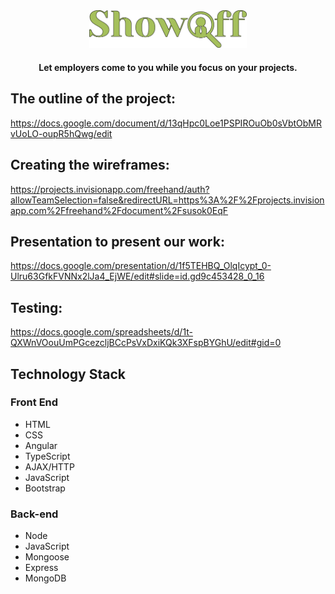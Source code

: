 <div align="center">
    <img width="50%" src="angular-src/src/assets/img/website/showoff-logo.png" alt="showOff logo">
</div>

<h4 align="center">Let employers come to you while you focus on your projects.</h4>

## The outline of the project:
https://docs.google.com/document/d/13qHpc0Loe1PSPIROuOb0sVbtObMRvUoLO-oupR5hQwg/edit

## Creating the wireframes: 
https://projects.invisionapp.com/freehand/auth?allowTeamSelection=false&redirectURL=https%3A%2F%2Fprojects.invisionapp.com%2Ffreehand%2Fdocument%2Fsusok0EqF

## Presentation to present our work: 
https://docs.google.com/presentation/d/1f5TEHBQ_OlqIcypt_0-Ulru63GfkFVNNx2lJa4_EjWE/edit#slide=id.gd9c453428_0_16

## Testing:
https://docs.google.com/spreadsheets/d/1t-QXWnVOouUmPGcezcljBCcPsVxDxiKQk3XFspBYGhU/edit#gid=0

## Technology Stack

### Front End
- HTML
- CSS
- Angular
- TypeScript
- AJAX/HTTP
- JavaScript
- Bootstrap

### Back-end
- Node
- JavaScript
- Mongoose
- Express
- MongoDB
